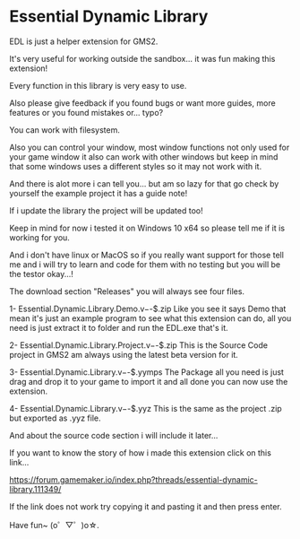 # Essential Dynamic Library
EDL is just a helper extension for GMS2.

It's very useful for working outside the sandbox... it was fun making this extension!

Every function in this library is very easy to use.

Also please give feedback if you found bugs or want more guides, more features or you found mistakes or... typo?

You can work with filesystem.

Also you can control your window, most window functions not only used for your game window it also can work with other windows but keep in mind that some windows uses a different styles so it may not work with it.

And there is alot more i can tell you... but am so lazy for that go check by yourself the example project it has a guide note!

If i update the library the project will be updated too!

Keep in mind for now i tested it on Windows 10 x64 so please tell me if it is working for you.

And i don't have linux or MacOS so if you really want support for those tell me and i will try to learn and code for them with no testing but you will be the testor okay...!

The download section "Releases" you will always see four files.

1- Essential.Dynamic.Library.Demo.v$-$-$.zip
Like you see it says Demo that mean it's just an example program to see what this extension can do, all you need is just extract it to folder and run the EDL.exe that's it.

2- Essential.Dynamic.Library.Project.v$-$-$.zip
This is the Source Code project in GMS2 am always using the latest beta version for it.

3- Essential.Dynamic.Library.v$-$-$.yymps
The Package all you need is just drag and drop it to your game to import it and all done you can now use the extension.

4- Essential.Dynamic.Library.v$-$-$.yyz
This is the same as the project .zip but exported as .yyz file.

And about the source code section i will include it later...

If you want to know the story of how i made this extension click on this link...

https://forum.gamemaker.io/index.php?threads/essential-dynamic-library.111349/

If the link does not work try copying it and pasting it and then press enter.

Have fun~ (o゜▽゜)o☆.

